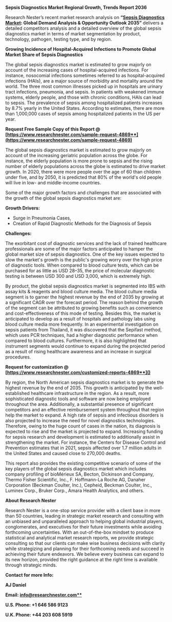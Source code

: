 ﻿**Sepsis Diagnostics Market Regional Growth, Trends Report 2036**

Research Nester’s recent market research analysis on **“[Sepsis Diagnostics Market](https://www.researchnester.com/reports/sepsis-diagnostics-market/4869): Global Demand Analysis & Opportunity Outlook 2035”** delivers a detailed competitors analysis and a detailed overview of the global sepsis diagnostics market in terms of market segmentation by product, technology, pathogen, testing type, and by region. 

**Growing Incidence of Hospital-Acquired Infections to Promote Global Market Share of Sepsis Diagnostics**

The global sepsis diagnostics market is estimated to grow majorly on account of the increasing cases of hospital-acquired infections. For instance, nosocomial infections sometimes referred to as hospital-acquired infections (HAIs), are a major source of morbidity and mortality around the world. The three most common illnesses picked up in hospitals are urinary tract infections, pneumonia, and sepsis. In patients with weakened immune systems, elderly people, and those with chronic conditions, HAIs can lead to sepsis. The prevalence of sepsis among hospitalized patients increases by 8.7% yearly in the United States. According to estimates, there are more than 1,000,000 cases of sepsis among hospitalized patients in the US per year.

**Request Free Sample Copy of this Report @ [https://www.researchnester.com/sample-request-4869**](https://www.researchnester.com/sample-request-4869)**

The global sepsis diagnostics market is estimated to grow majorly on account of the increasing geriatric population across the globe. For instance, the elderly population is more prone to sepsis and the rising number of elderly populations across the globe is estimated to drive market growth. In 2020, there were more people over the age of 60 than children under five, and by 2050, it is predicted that 80% of the world's old people will live in low- and middle-income countries.

Some of the major growth factors and challenges that are associated with the growth of the global sepsis diagnostics market are:

**Growth Drivers:**

- Surge in Pneumonia Cases,
- Creation of Rapid Diagnostic Methods for the Diagnosis of Sepsis

**Challenges:**

The exorbitant cost of diagnostic services and the lack of trained healthcare professionals are some of the major factors anticipated to hamper the global market size of sepsis diagnostics. One of the key issues expected to slow the market's growth is the public's growing worry over the high price of diagnostic tools. When compared to blood culture tests, which can be purchased for as little as USD 28–35, the price of molecular diagnostic testing is between USD 300 and USD 3,000, which is extremely high.

By product, the global sepsis diagnostics market is segmented into IBS with assay kits & reagents and blood culture media. The blood culture media segment is to garner the highest revenue by the end of 2035 by growing at a significant CAGR over the forecast period. The reason behind the growth of the segment can be attributed to growing benefits such as convenience and cost-effectiveness of this mode of testing. Besides this, the market is anticipated to develop as a result of hospitals and pathology labs using blood culture media more frequently. In an experimental investigation on sepsis patients from Thailand, it was discovered that the Sepifast method, which uses PCR techniques, had a higher diagnostic performance when compared to blood cultures. Furthermore, it is also highlighted that instrument segments would continue to expand during the projected period as a result of rising healthcare awareness and an increase in surgical procedures.

**Request for customization @ [https://www.researchnester.com/customized-reports-4869**]()**

By region, the North American sepsis diagnostics market is to generate the highest revenue by the end of 2035. This growth is anticipated by the well-established healthcare infrastructure in the region. As a result, more sophisticated diagnostic tools and software are now being employed throughout the area. Additionally, a substantial presence of significant competitors and an effective reimbursement system throughout that region help the market to expand. A high rate of sepsis and infectious disorders is also projected to increase the need for novel diagnostics technologies. Therefore, owing to the huge count of cases in the nation, its diagnosis is expected to rise and the market is projected to expand. Increasing funding for sepsis research and development is estimated to additionally assist in strengthening the market. For instance, the Centers for Disease Control and Prevention estimates that in 2021, sepsis affected over 1.7 million adults in the United States and caused close to 270,000 deaths.

This report also provides the existing competitive scenario of some of the key players of the global sepsis diagnostics market which includes company profiling of bioMérieux SA, Becton, Dickinson and Company, Thermo Fisher Scientific, Inc., F. Hoffmann-La Roche AG, Danaher Corporation (Beckman Coulter, Inc.), Cepheid, Beckman Coulter, Inc., Luminex Corp., Bruker Corp., Amara Health Analytics, and others.

**About Research Nester**

Research Nester is a one-stop service provider with a client base in more than 50 countries, leading in strategic market research and consulting with an unbiased and unparalleled approach to helping global industrial players, conglomerates, and executives for their future investments while avoiding forthcoming uncertainties. With an out-of-the-box mindset to produce statistical and analytical market research reports, we provide strategic consulting so that our clients can make wise business decisions with clarity while strategizing and planning for their forthcoming needs and succeed in achieving their future endeavors. We believe every business can expand to its new horizon, provided the right guidance at the right time is available through strategic minds.

**Contact for more Info:**

**AJ Daniel**

**Email: [info@researchnester.com**](mailto:info@researchnester.com)**

**U.S. Phone: +1 646 586 9123** 

**U.K. Phone: +44 203 608 5919**
